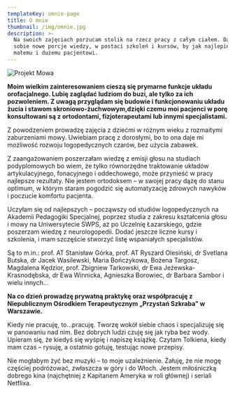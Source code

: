```yaml
---
templateKey: omnie-page
title: O mnie
thumbnail: /img/omnie.jpg
description: >-
  Na swoich zajęciach porzucam stolik na rzecz pracy z całym ciałem. Dawkuję
  sobie nowe porcje wiedzy, w postaci szkoleń i kursów, by jak najlepiej pomóc
  małemu i dużemu pacjentowi.
---
```

![Projekt Mowa](/img/omnie.jpg)



**Moim wielkim zainteresowaniem cieszą się prymarne funkcje układu orofacjalnego. Lubię zaglądać ludziom do buzi, ale tylko za ich pozwoleniem. Z uwagą przyglądam się budowie i funkcjonowaniu układu żucia i stawom skroniowo-żuchwowym,dzięki czemu moi pacjenci w porę konsultowani są z ortodontami, fizjoterapeutami lub innymi specjalistami.**

Z powodzeniem prowadzę zajęcia z dziećmi w różnym wieku z rozmaitymi zaburzeniami
mowy. Uwiebiam pracę z dorosłymi, bo to ona daje mi możliwość rozwoju logopedycznych
czarów, bez użycia zabawek.

Z zaangażowaniem poszerzałam wiedzę z emisji głosu na studiach podyplomowych bo wiem, że tylko równorzędne traktowanie układów artykulacyjnego, fonacyjnego i oddechowego, może przynieść w pracy najlepsze rezultaty. Nie jestem ortodoksem – w swojej pracy dążę do stanu optimum, w którym staram pogodzić się automatyzację zdrowych nawyków i poczucie komfortu pacjenta.

Uczyłam się od najlepszych – począwszy od studiów logopedycznych na Akademii
Pedagogiki Specjalnej, poprzez studia z zakresu kształcenia głosu i mowy na Uniwersytecie SWPS, aż po Uczelnię Łazarskiego, gdzie poszerzam wiedzę z neurologopedii. Dodać jeszcze liczne kursy i szkolenia, i mam szczęście stworzyć listę wspaniałych specjalistów.

Są to m.in.:
prof. AT Stanisław Górka, prof. AT Ryszard Olesiński, dr Svetlana Butska, dr Jacek
Wasilewski, Maria Bończykowa, Bożena Targosz, Magdalena Kędzior, prof. Zbigniew
Tarkowski, dr Ewa Jeżewska-Krasnodębska, dr Ewa Winnicka, Agnieszka Borowiec, dr
Barbara Sambor i wielu innych…

**Na co dzień prowadzę prywatną praktykę oraz współpracuję z Niepublicznym Ośrodkiem
Terapeutycznym „Przystań Szkraba” w Warszawie.**

Kiedy nie pracuję, to…pracuję. Tworzę wokół siebie chaos i specjalizuję się w panowaniu nad nim. Bez dobrych ludzi czuję się jak ryba bez wody. Upieram się, że kiedyś się wyśpię i napiszę książkę. Czytam Tolkiena, kiedy mam czas – rysuję, a ostatnio gotuję, testując nowe przepisy.

Nie mogłabym żyć bez muzyki – to moje uzależnienie. Żałuję, że nie mogę częściej
podróżować, zwłaszcza w góry i do Włoch. Jestem miłośniczką dobrego kina (najchętniej z Kapitanem Ameryka w roli głównej) i seriali Netflixa.
